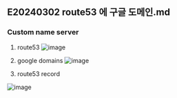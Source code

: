 ## E20240302 route53 에 구글 도메인.md

### Custom name server

1. route53
![image](https://github.com/ecsimsw/daily-note-public/assets/46060746/af5ed7fa-d231-4d36-9166-e8260199fdf3)

2. google domains
![image](https://github.com/ecsimsw/daily-note-public/assets/46060746/549a14d9-d0b6-4e02-a044-cc4d35979f99)

3. route53 record

![image](https://github.com/ecsimsw/daily-note-public/assets/46060746/36735bbf-0f56-484e-8fab-5d918fb7b226)


